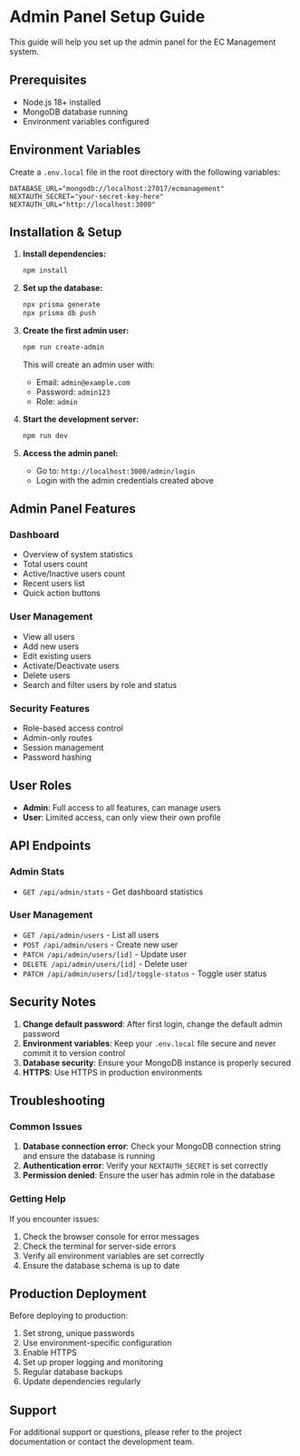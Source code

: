 # Admin Panel Setup Guide

This guide will help you set up the admin panel for the EC Management system.

## Prerequisites

- Node.js 18+ installed
- MongoDB database running
- Environment variables configured

## Environment Variables

Create a `.env.local` file in the root directory with the following variables:

```env
DATABASE_URL="mongodb://localhost:27017/ecmanagement"
NEXTAUTH_SECRET="your-secret-key-here"
NEXTAUTH_URL="http://localhost:3000"
```

## Installation & Setup

1. **Install dependencies:**
   ```bash
   npm install
   ```

2. **Set up the database:**
   ```bash
   npx prisma generate
   npx prisma db push
   ```

3. **Create the first admin user:**
   ```bash
   npm run create-admin
   ```
   
   This will create an admin user with:
   - Email: `admin@example.com`
   - Password: `admin123`
   - Role: `admin`

4. **Start the development server:**
   ```bash
   npm run dev
   ```

5. **Access the admin panel:**
   - Go to: `http://localhost:3000/admin/login`
   - Login with the admin credentials created above

## Admin Panel Features

### Dashboard
- Overview of system statistics
- Total users count
- Active/Inactive users count
- Recent users list
- Quick action buttons

### User Management
- View all users
- Add new users
- Edit existing users
- Activate/Deactivate users
- Delete users
- Search and filter users by role and status

### Security Features
- Role-based access control
- Admin-only routes
- Session management
- Password hashing

## User Roles

- **Admin**: Full access to all features, can manage users
- **User**: Limited access, can only view their own profile

## API Endpoints

### Admin Stats
- `GET /api/admin/stats` - Get dashboard statistics

### User Management
- `GET /api/admin/users` - List all users
- `POST /api/admin/users` - Create new user
- `PATCH /api/admin/users/[id]` - Update user
- `DELETE /api/admin/users/[id]` - Delete user
- `PATCH /api/admin/users/[id]/toggle-status` - Toggle user status

## Security Notes

1. **Change default password**: After first login, change the default admin password
2. **Environment variables**: Keep your `.env.local` file secure and never commit it to version control
3. **Database security**: Ensure your MongoDB instance is properly secured
4. **HTTPS**: Use HTTPS in production environments

## Troubleshooting

### Common Issues

1. **Database connection error**: Check your MongoDB connection string and ensure the database is running
2. **Authentication error**: Verify your `NEXTAUTH_SECRET` is set correctly
3. **Permission denied**: Ensure the user has admin role in the database

### Getting Help

If you encounter issues:
1. Check the browser console for error messages
2. Check the terminal for server-side errors
3. Verify all environment variables are set correctly
4. Ensure the database schema is up to date

## Production Deployment

Before deploying to production:

1. Set strong, unique passwords
2. Use environment-specific configuration
3. Enable HTTPS
4. Set up proper logging and monitoring
5. Regular database backups
6. Update dependencies regularly

## Support

For additional support or questions, please refer to the project documentation or contact the development team.
